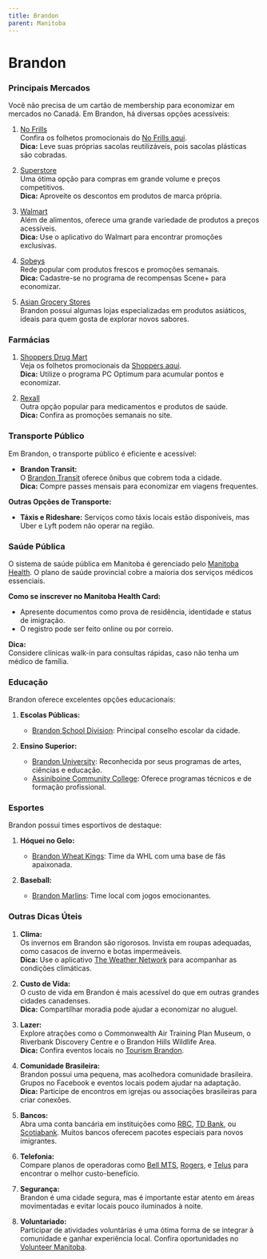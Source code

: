 ```yaml
---
title: Brandon
parent: Manitoba
---
```


# Brandon

### Principais Mercados

Você não precisa de um cartão de membership para economizar em mercados no Canadá. Em Brandon, há diversas opções acessíveis:

1. [No Frills](https://www.nofrills.ca)  
    Confira os folhetos promocionais do [No Frills aqui](https://flyers.smartcanucks.ca/no-frills-canada).  
    **Dica:** Leve suas próprias sacolas reutilizáveis, pois sacolas plásticas são cobradas.

2. [Superstore](https://www.realcanadiansuperstore.ca)  
    Uma ótima opção para compras em grande volume e preços competitivos.  
    **Dica:** Aproveite os descontos em produtos de marca própria.

3. [Walmart](https://www.walmart.ca)  
    Além de alimentos, oferece uma grande variedade de produtos a preços acessíveis.  
    **Dica:** Use o aplicativo do Walmart para encontrar promoções exclusivas.

4. [Sobeys](https://www.sobeys.com)  
    Rede popular com produtos frescos e promoções semanais.  
    **Dica:** Cadastre-se no programa de recompensas Scene+ para economizar.

5. [Asian Grocery Stores](https://www.google.com/search?q=asian+grocery+stores+brandon)  
    Brandon possui algumas lojas especializadas em produtos asiáticos, ideais para quem gosta de explorar novos sabores.

### Farmácias

1. [Shoppers Drug Mart](https://www1.shoppersdrugmart.ca/)  
    Veja os folhetos promocionais da [Shoppers aqui](https://flyers.smartcanucks.ca/shoppers-drug-mart-canada).  
    **Dica:** Utilize o programa PC Optimum para acumular pontos e economizar.

2. [Rexall](https://www.rexall.ca)  
    Outra opção popular para medicamentos e produtos de saúde.  
    **Dica:** Confira as promoções semanais no site.

### Transporte Público

Em Brandon, o transporte público é eficiente e acessível:

- **Brandon Transit:**  
  O [Brandon Transit](https://brandontransit.ca) oferece ônibus que cobrem toda a cidade.  
  **Dica:** Compre passes mensais para economizar em viagens frequentes.

**Outras Opções de Transporte:**  
- **Táxis e Rideshare:** Serviços como táxis locais estão disponíveis, mas Uber e Lyft podem não operar na região.

### Saúde Pública

O sistema de saúde pública em Manitoba é gerenciado pelo [Manitoba Health](https://www.gov.mb.ca/health/). O plano de saúde provincial cobre a maioria dos serviços médicos essenciais.

**Como se inscrever no Manitoba Health Card:**  
- Apresente documentos como prova de residência, identidade e status de imigração.  
- O registro pode ser feito online ou por correio.

**Dica:**  
Considere clínicas walk-in para consultas rápidas, caso não tenha um médico de família.

### Educação

Brandon oferece excelentes opções educacionais:

1. **Escolas Públicas:**  
    - [Brandon School Division](https://www.bsd.ca): Principal conselho escolar da cidade.

2. **Ensino Superior:**  
    - [Brandon University](https://www.brandonu.ca): Reconhecida por seus programas de artes, ciências e educação.  
    - [Assiniboine Community College](https://assiniboine.net): Oferece programas técnicos e de formação profissional.

### Esportes

Brandon possui times esportivos de destaque:

1. **Hóquei no Gelo:**  
    - [Brandon Wheat Kings](https://wheatkings.com): Time da WHL com uma base de fãs apaixonada.

2. **Baseball:**  
    - [Brandon Marlins](https://www.brandonmarlins.com): Time local com jogos emocionantes.

### Outras Dicas Úteis

1. **Clima:**  
    Os invernos em Brandon são rigorosos. Invista em roupas adequadas, como casacos de inverno e botas impermeáveis.  
    **Dica:** Use o aplicativo [The Weather Network](https://www.theweathernetwork.com) para acompanhar as condições climáticas.

2. **Custo de Vida:**  
    O custo de vida em Brandon é mais acessível do que em outras grandes cidades canadenses.  
    **Dica:** Compartilhar moradia pode ajudar a economizar no aluguel.

3. **Lazer:**  
    Explore atrações como o Commonwealth Air Training Plan Museum, o Riverbank Discovery Centre e o Brandon Hills Wildlife Area.  
    **Dica:** Confira eventos locais no [Tourism Brandon](https://www.tourismbrandon.com).

4. **Comunidade Brasileira:**  
    Brandon possui uma pequena, mas acolhedora comunidade brasileira. Grupos no Facebook e eventos locais podem ajudar na adaptação.  
    **Dica:** Participe de encontros em igrejas ou associações brasileiras para criar conexões.

5. **Bancos:**  
    Abra uma conta bancária em instituições como [RBC](https://www.rbc.com), [TD Bank](https://www.td.com), ou [Scotiabank](https://www.scotiabank.com). Muitos bancos oferecem pacotes especiais para novos imigrantes.

6. **Telefonia:**  
    Compare planos de operadoras como [Bell MTS](https://www.bellmts.ca), [Rogers](https://www.rogers.com), e [Telus](https://www.telus.com) para encontrar o melhor custo-benefício.

7. **Segurança:**  
    Brandon é uma cidade segura, mas é importante estar atento em áreas movimentadas e evitar locais pouco iluminados à noite.

8. **Voluntariado:**  
    Participar de atividades voluntárias é uma ótima forma de se integrar à comunidade e ganhar experiência local. Confira oportunidades no [Volunteer Manitoba](https://www.volunteermanitoba.ca).
